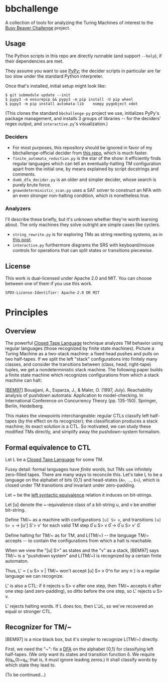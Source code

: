 # bbchallenge

A collection of tools for analyzing the Turing Machines of interest to the [Busy Beaver Challenge](https://bbchallenge.org/) project.

## Usage

The Python scripts in this repo are directly runnable (and support `--help`), if their dependencies are met.

They assume you want to use [PyPy](https://www.pypy.org); the decider scripts in particular are far too slow under the standard Python interpreter.

Once that's installed, initial setup might look like:
```
$ git submodule update --init
$ pypy3 -m ensurepip && pypy3 -m pip install -U pip wheel
$ pypy3 -m pip install automata-lib    numpy pygobject xdot
```
(This clones the standard `bbchallenge-py` project we use,
initializes PyPy's package management, and installs 3 groups of libraries -- for the deciders' regex output, and `interactive.py`'s visualization.)

### Deciders
* For most purposes, this repository should be ignored in favor of my bbchallenge-official decider from [this repo](https://github.com/bbchallenge/bbchallenge-deciders/tree/main/decider-finite-automata-reduction), which is much faster.
* `finite_automata_reduction.py` is the star of the show: it efficiently finds regular languages which can tell an eventually-halting TM configuration apart from the initial one, by means explained by script docstrings and comments.
* `dumb_dfa_decider.py` is an older and simpler decider, whose search is purely brute force.
* `gnawndeterministic_scan.py` uses a SAT solver to construct an NFA with an even stronger non-halting condition, which is nonetheless true.

### Analyzers

I'll describe these briefly, but it's unknown whether they're worth learning about. The only machines they solve outright are simple cases like cyclers.

* `string_rewrite.py` is for exploring TMs as string rewriting systems, as in [this post](https://discuss.bbchallenge.org/t/7410754-does-not-halt/100).
* `interactive.py` furthermore diagrams the SRS with keyboard/mouse controls for operations that can split states or transitions piecewise.

## License

This work is dual-licensed under Apache 2.0 and MIT.
You can choose between one of them if you use this work.

`SPDX-License-Identifier: Apache-2.0 OR MIT`

# Principles

## Overview
The powerful [Closed Tape Language](https://www.sligocki.com/2022/06/10/ctl.html) technique analyzes TM behavior using regular languages (those recognized by finite state machines).
Picture a Turing Machine as a two-stack machine: a fixed head pushes and pulls on two half-tapes.
If we split the left "stack" configurations into finitely many classes, and consider the transitions between (class, head, right-tape) tuples, we get a nondeterministic stack machine.
The following paper builds a finite state machine which recognizes configurations from which a stack machine can halt:

[[BEM97](https://www.irif.fr/~abou//BEM97.pdf)] Bouajjani, A., Esparza, J., & Maler, O. (1997, July). Reachability analysis of pushdown automata: Application to model-checking.
In International Conference on Concurrency Theory (pp. 135-150). Springer, Berlin, Heidelberg.

This makes the viewpoints interchangeable: regular CTLs classify left half-tapes (by the effect on its recognizer); the classification produces a stack machine; its exact solution is a CTL.
So motivated, we can study these modified TMs directly, and simplify away the pushdown-system formalism.


## Formal equivalence to CTL
Let L be a [Closed Tape Language](https://www.sligocki.com/2022/06/10/ctl.html) for some TM.

Fussy detail: formal languages have *finite* words, but TMs use infinitely zero-filled tapes.
There are many ways to reconcile this.
Let's take L to be a language on the alphabet of bits {0,1} and head-states {`A>`, ..., `E>`},
which is closed under TM transitions *and* invariant under zero-padding.

Let \~ be the [left syntactic equivalence](https://en.wikipedia.org/wiki/Syntactic_monoid#Syntactic_equivalence) relation it induces on bit-strings.

Let [u] denote the \~-equivalence class of a bit-string u, and v be another bit-string.

Define TM/\~ as a machine with configurations `[u] S> v`, and transitions `[u] S> v` -> [u'] S'> v' for each valid TM step 0̅ u S> v 0̅ -> 0̅ u S> v' 0̅.

Define halting for TM/\~ as for TM, and L(TM/\~) -- the language TM/\~ accepts -- to contain the configurations from which a halt is reachable.

When we view the "[u] S>" as states and the "v" as a stack, [BEM97] says TM/\~ is a "pushdown system" and L(TM/\~) is recognized by a certain finite automaton.

Thus, L' = { u S> v | TM/\~ won't accept [u] S> v 0^n for any n } is a regular language we can recognize.

L' is also a CTL: if it rejects u S> v after one step, then TM/\~ accepts it after one step (and zero-padding), so ditto before the one step, so L' rejects u S> v.

L' rejects halting words. If L does too, then L'⊇L, so we've recovered an equal or stronger CTL.


## Recognizer for TM/\~
[BEM97] is a nice black box, but it's simpler to recognize L(TM/\~) directly.

First, we need the "\~": fix a [DFA](https://en.wikipedia.org/wiki/Deterministic_finite_automaton) on the alphabet {0,1} for classifying left half-tapes.
(We only want its states and transition function δ. We require δ(q₀,0)=q₀; that is, it must ignore leading zeros.)
It shall classify words by which state they lead to.

(To be continued...)
